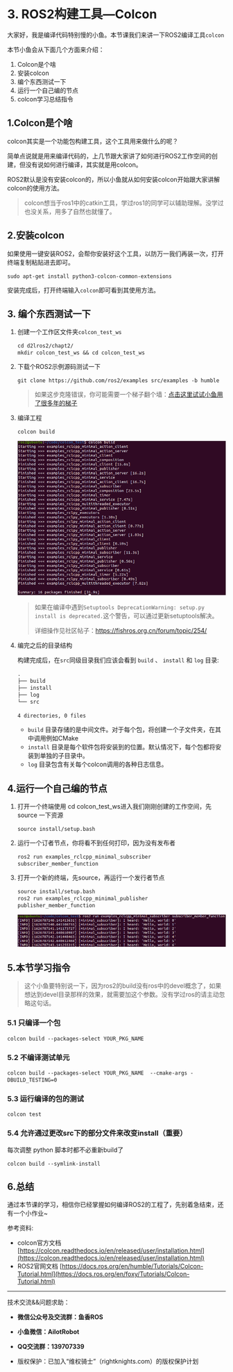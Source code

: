 # 3. ROS2构建工具—Colcon

大家好，我是编译代码特别慢的小鱼。本节课我们来讲一下ROS2编译工具`colcon`

本节小鱼会从下面几个方面来介绍：

1. Colcon是个啥
2. 安装colcon
3. 编个东西测试一下
4. 运行一个自己编的节点
5. colcon学习总结指令



## 1.Colcon是个啥

colcon其实是一个功能包构建工具，这个工具用来做什么的呢？

简单点说就是用来编译代码的，上几节跟大家讲了如何进行ROS2工作空间的创建，但没有说如何进行编译，其实就是用colcon。

ROS2默认是没有安装colcon的，所以小鱼就从如何安装colcon开始跟大家讲解colcon的使用方法。

> colcon想当于ros1中的catkin工具，学过ros1的同学可以辅助理解。没学过也没关系，用多了自然也就懂了。

## 2.安装colcon

如果使用一键安装ROS2，会帮你安装好这个工具，以防万一我们再装一次，打开终端复制粘贴进去即可。

```
sudo apt-get install python3-colcon-common-extensions
```

安装完成后，打开终端输入`colcon`即可看到其使用方法。

## 3. 编个东西测试一下

1. 创建一个工作区文件夹`colcon_test_ws`

   ```
   cd d2lros2/chapt2/
   mkdir colcon_test_ws && cd colcon_test_ws
   ```

2. 下载个ROS2示例源码测试一下

   ```
   git clone https://github.com/ros2/examples src/examples -b humble
   ```

   > 如果这步克隆错误，你可能需要一个梯子翻个墙：[点击这里试试小鱼用了很多年的梯子](https://portal.shadowsocks.nz/aff.php?aff=41638)

3. 编译工程

   ```
   colcon build
   ```

   ![image-20210720211422653](3.ROS2构建工具之Colcon/imgs/image-20210720211422653.png)

   > 如果在编译中遇到`Setuptools DeprecationWarning: setup.py install is deprecated.`这个警告，可以通过更新setuptools解决。
   >
   > 详细操作见社区帖子：https://fishros.org.cn/forum/topic/254/

4. 编完之后的目录结构

   构建完成后，在`src`同级目录我们应该会看到 `build` 、 `install` 和 `log` 目录:

   ```
   .
   ├── build
   ├── install
   ├── log
   └── src
   
   4 directories, 0 files
   ```
   
   - `build` 目录存储的是中间文件。对于每个包，将创建一个子文件夹，在其中调用例如CMake
   - `install` 目录是每个软件包将安装到的位置。默认情况下，每个包都将安装到单独的子目录中。
   - `log` 目录包含有关每个colcon调用的各种日志信息。

## 4.运行一个自己编的节点

1. 打开一个终端使用 cd colcon_test_ws进入我们刚刚创建的工作空间，先source 一下资源

   ```
   source install/setup.bash
   ```

2. 运行一个订者节点，你将看不到任何打印，因为没有发布者

   ```
   ros2 run examples_rclcpp_minimal_subscriber subscriber_member_function
   ```

3. 打开一个新的终端，先source，再运行一个发行者节点

   ```
   source install/setup.bash
   ros2 run examples_rclcpp_minimal_publisher publisher_member_function
   ```

   ![image-20210720211959001](3.ROS2构建工具之Colcon/imgs/image-20210720211959001.png)



## 5.本节学习指令

> 这个小鱼要特别说一下，因为ros2的build没有ros中的devel概念了，如果想达到devel目录那样的效果，就需要加这个参数。没有学过ros的请主动忽略这句话。

### 5.1 只编译一个包

```
colcon build --packages-select YOUR_PKG_NAME 
```

### 5.2 不编译测试单元

```
colcon build --packages-select YOUR_PKG_NAME  --cmake-args -DBUILD_TESTING=0
```

### 5.3 运行编译的包的测试

```
colcon test
```

### 5.4 允许通过更改src下的部分文件来改变install（重要）

每次调整 python 脚本时都不必重新build了

```
colcon build --symlink-install
```



## 6.总结

通过本节课的学习，相信你已经掌握如何编译ROS2的工程了，先别着急结束，还有一个小作业~



参考资料:

- colcon官方文档 [https://colcon.readthedocs.io/en/released/user/installation.html](https://colcon.readthedocs.io/en/released/user/installation.html)
- ROS2官网文档 [https://docs.ros.org/en/humble/Tutorials/Colcon-Tutorial.html](https://docs.ros.org/en/foxy/Tutorials/Colcon-Tutorial.html)



--------------

技术交流&&问题求助：

- **微信公众号及交流群：鱼香ROS**
- **小鱼微信：AiIotRobot**
- **QQ交流群：139707339**

- 版权保护：已加入“维权骑士”（rightknights.com）的版权保护计划